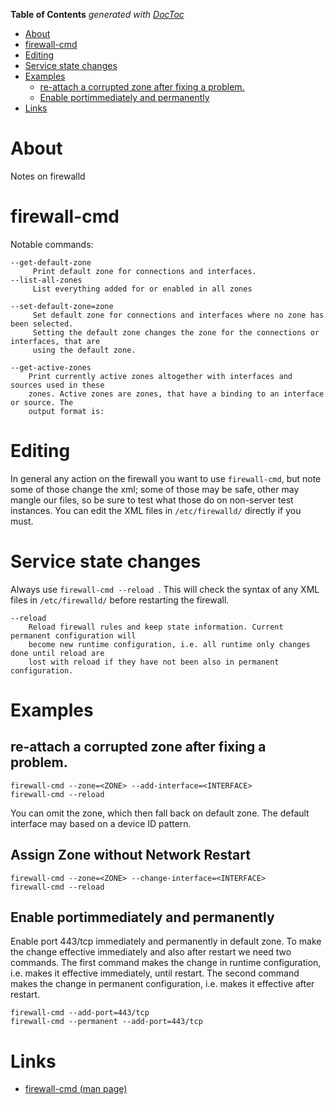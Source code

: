 <!-- START doctoc generated TOC please keep comment here to allow auto update -->
<!-- DON'T EDIT THIS SECTION, INSTEAD RE-RUN doctoc TO UPDATE -->
**Table of Contents**  *generated with [DocToc](https://github.com/thlorenz/doctoc)*

- [About](#about)
- [firewall-cmd](#firewall-cmd)
- [Editing](#editing)
- [Service state changes](#service-state-changes)
- [Examples](#examples)
  - [re-attach a corrupted zone after fixing a problem.](#re-attach-a-corrupted-zone-after-fixing-a-problem)
  - [Enable portimmediately and permanently](#enable-portimmediately-and-permanently)
- [Links](#links)

<!-- END doctoc generated TOC please keep comment here to allow auto update -->

# About

Notes on firewalld

# firewall-cmd

Notable commands:

```
--get-default-zone
     Print default zone for connections and interfaces.
--list-all-zones
     List everything added for or enabled in all zones

--set-default-zone=zone
     Set default zone for connections and interfaces where no zone has been selected.
     Setting the default zone changes the zone for the connections or interfaces, that are
     using the default zone.

--get-active-zones
    Print currently active zones altogether with interfaces and sources used in these
    zones. Active zones are zones, that have a binding to an interface or source. The
    output format is:
```

# Editing

In general any action on the firewall you want to use `firewall-cmd`, but note some of those change the xml; some of those may be safe, other may mangle our files, so be sure to test what those do on non-server test instances. You can edit the XML files in `/etc/firewalld/` directly if you must.

# Service state changes

Always use `firewall-cmd --reload `. This will check the syntax of any XML files in `/etc/firewalld/` before restarting the firewall.
```
--reload  
    Reload firewall rules and keep state information. Current permanent configuration will
    become new runtime configuration, i.e. all runtime only changes done until reload are
    lost with reload if they have not been also in permanent configuration.
```

# Examples

## re-attach a corrupted zone after fixing a problem.

```
firewall-cmd --zone=<ZONE> --add-interface=<INTERFACE>
firewall-cmd --reload
```

You can omit the zone, which then fall back on default zone. The default interface may based on a device ID pattern.

## Assign Zone without Network Restart

```
firewall-cmd --zone=<ZONE> --change-interface=<INTERFACE>
firewall-cmd --reload
```

## Enable portimmediately and permanently

Enable port 443/tcp immediately and permanently in default zone. To make the change
effective immediately and also after restart we need two commands. The first command makes
the change in runtime configuration, i.e. makes it effective immediately, until restart.
The second command makes the change in permanent configuration, i.e. makes it effective
after restart.

```
firewall-cmd --add-port=443/tcp
firewall-cmd --permanent --add-port=443/tcp
```

# Links

* [firewall-cmd (man page)](http://www.unix.com/man-page/centos/1/firewall-cmd/)
